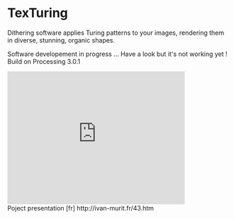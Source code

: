 # TexTuring
Dithering software applies Turing patterns to your images, rendering them in diverse, stunning, organic shapes.

Software developement in progress ...
Have a look but it's not working yet !
Build on Processing 3.0.1

<iframe src="https://player.vimeo.com/video/145301542" width="400" height="300" frameborder="0" webkitallowfullscreen mozallowfullscreen allowfullscreen></iframe><br />
Poject presentation [fr] http://ivan-murit.fr/43.htm

